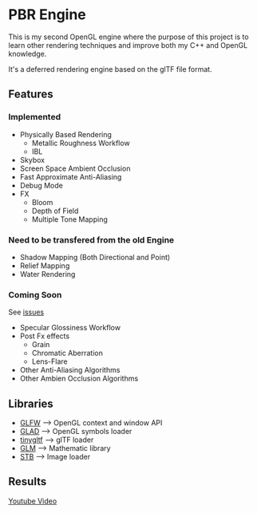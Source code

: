 # PBR Engine

This is my second OpenGL engine where the purpose of this project is to learn other rendering techniques and improve both my C++ and OpenGL knowledge.

It's a deferred rendering engine based on the glTF file format. 

## Features

### Implemented
- Physically Based Rendering
  - Metallic Roughness Workflow
  - IBL
- Skybox
- Screen Space Ambient Occlusion
- Fast Approximate Anti-Aliasing
- Debug Mode
- FX
  - Bloom
  - Depth of Field
  - Multiple Tone Mapping

### Need to be transfered from the old Engine
- Shadow Mapping (Both Directional and Point)
- Relief Mapping
- Water Rendering

### Coming Soon
See [issues](https://github.com/AlexandreGIRARD/engine-2.0/issues)
- Specular Glossiness Workflow
- Post Fx effects
  - Grain
  - Chromatic Aberration
  - Lens-Flare  
- Other Anti-Aliasing Algorithms
- Other Ambien Occlusion Algorithms


## Libraries
- [GLFW](https://www.glfw.org/) --> OpenGL context and window API
- [GLAD](https://github.com/Dav1dde/glad) --> OpenGL symbols loader
- [tinygltf](https://github.com/syoyo/tinygltf) --> glTF loader
- [GLM](https://glm.g-truc.net/0.9.2/api/index.html) --> Mathematic library
- [STB](https://github.com/nothings/stb) --> Image loader


## Results
[Youtube Video](https://www.youtube.com/watch?v=GBET792NKIw)

